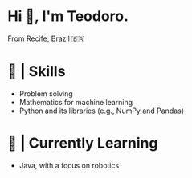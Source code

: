 # Hi 👋, I'm Teodoro.

From Recife, Brazil 🇧🇷

# 🤖 | Skills

- Problem solving
- Mathematics for machine learning
- Python and its libraries (e.g., NumPy and Pandas)

# 📖 | Currently Learning

- Java, with a focus on robotics
  
<!--
**azevedtheo/azevedtheo** is a ✨ _special_ ✨ repository because its `README.md` (this file) appears on your GitHub profile.

Here are some ideas to get you started:

- 🔭 I’m currently working on ...
- 🌱 I’m currently learning ...
- 👯 I’m looking to collaborate on ...
- 🤔 I’m looking for help with ...
- 💬 Ask me about ...
- 📫 How to reach me: ...
- 😄 Pronouns: ...
- ⚡ Fun fact: ...
-->
